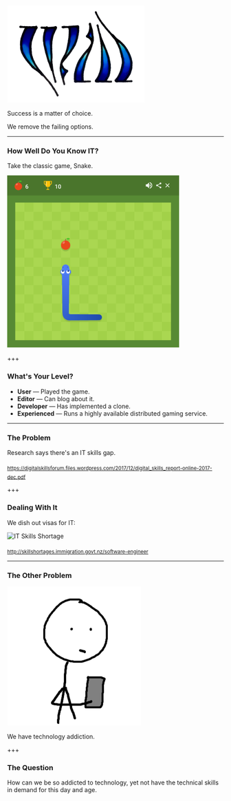 ![Will](assets/images/logo_will_s.png)

Success is a matter of choice.

We remove the failing options.

---

### How Well Do You Know IT?

Take the classic game, Snake.

![Snake Game](assets/images/snake.png)

+++

### What's Your Level?

* **User** &mdash; Played the game.
* **Editor** &mdash; Can blog about it.
* **Developer** &mdash; Has implemented a clone.
* **Experienced** &mdash; Runs a highly available distributed gaming service.

---

### The Problem

Research says there's an IT skills gap.

<sub>https://digitalskillsforum.files.wordpress.com/2017/12/digital_skills_report-online-2017-dec.pdf</sub>

+++

### Dealing With It

We dish out visas for IT:

![IT Skills Shortage](skills_shortage.png)

<sub>http://skillshortages.immigration.govt.nz/software-engineer</sub>

---

### The Other Problem

![Tech Addition](assets/images/tech_addiction.png)

We have technology addiction.

+++



### The Question

How can we be so addicted to technology, yet not have the technical skills in demand for this day and age.
